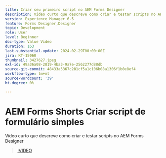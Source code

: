 ```yaml
---
title: Criar seu primeiro script no AEM Forms Designer
description: Vídeo curto que descreve como criar e testar scripts no AEM Forms Designer
version: Experience Manager 6.5
feature: Forms Designer,Designer
topic: Development
role: User
level: Beginner
doc-type: Value Video
duration: 163
last-substantial-update: 2024-02-29T00:00:00Z
jira: KT-15060
thumbnail: 3427627.jpeg
exl-id: 49a36a08-2819-4ba3-9a7e-2562277d88db
source-git-commit: 48433a5367c281cf5a1c106b08a1306f1b0e8ef4
workflow-type: tm+mt
source-wordcount: '39'
ht-degree: 0%

---
```


# AEM Forms Shorts Criar script de formulário simples

Vídeo curto que descreve como criar e testar scripts no AEM Forms Designer

>[!VIDEO](https://video.tv.adobe.com/v/3427627/?learn=on)

